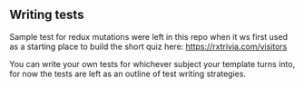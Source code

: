 ## Writing tests

Sample test for redux mutations were left in this repo when it ws first used as a starting place to build the short quiz here: https://rxtrivia.com/visitors

You can write your own tests for whichever subject your template turns into, for now the tests are left as an outline of test writing strategies.
